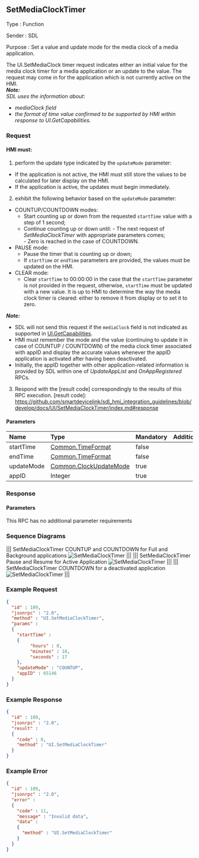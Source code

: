 ## SetMediaClockTimer

Type
: Function

Sender
: SDL

Purpose
: Set a value and update mode for the media clock of a media application.

The UI.SetMediaClock timer request indicates either an initial value for the media clock timer for a media application or an update to the value. The request may come in for the application which is not currently active on the HMI.   
_**Note:**_   
_SDL uses the information about:_   
- _mediaClock field_   
- _the format of time value confirmed to be supported by HMI within response to UI.GetCapabilities._   

### Request   

#### HMI must:   
1) perform the update type indicated by the `updateMode` parameter:   
- If the application is not active, the HMI must still store the values to be calculated for later display on the HMI.   
- If the application is active, the updates must begin immediately.   

2) exhibit the following behavior based on the `updateMode` parameter:
  * COUNTUP/COUNTDOWN modes:   
    * Start counting up or down from the requested `startTime` value with a step of 1 second;
    * Continue counting up or down until:
           - The next request of _SetMediaClockTimer_ with appropriate parameters comes;   
           - Zero is reached in the case of COUNTDOWN.   
  * PAUSE mode:   
    * Pause the timer that is counting up or down;   
    * If `startTime` or `endTime` parameters are provided, the values must be updated on the HMI.   
  * CLEAR mode:    
    * Clear `startTime` to 00:00:00 in the case that the `startTime` parameter is not provided in the request, otherwise, `startTime` must be updated with a new value. It is up to HMI to determine the way the media clock timer is cleared: either to remove it from display or to set it to zero.   
    
_**Note:**_   
- SDL will not send this request if the `mediaClock` field is not indicated as supported in [UI.GetCapabilities](../getcapabilities).   
- HMI must remember the mode and the value (continuing to update it in case of COUNTUP / COUNTDOWN) of the media clock timer associated with appID and display the accurate values whenever the appID application is activated after having been deactivated.   
- Initially, the appID together with other application-related information is provided by SDL within one of _UpdateAppList_ and _OnAppRegistered_ RPCs.   

3) Respond with the [result code] correspondingly to the results of this RPC execution.
[result code]: https://github.com/smartdevicelink/sdl_hmi_integration_guidelines/blob/develop/docs/UI/SetMediaClockTimer/index.md#response

#### Parameters

|Name|Type|Mandatory|Additional|
|:---|:---|:--------|:---------|
|startTime|[Common.TimeFormat](../../common/structs/#timeformat)|false||
|endTime|[Common.TimeFormat](../../common/structs/#timeformat)|false||
|updateMode|[Common.ClockUpdateMode](../../common/enums/#clockupdatemode)|true||
|appID|Integer|true||

### Response

#### Parameters

This RPC has no additional parameter requirements

### Sequence Diagrams
|||
SetMediaClockTimer COUNTUP and COUNTDOWN for Full and Background applications
![SetMediaClockTimer](./assets/SetMediaClockTimerUpDownFullBackground.png)
|||
|||
SetMediaClockTimer Pause and Resume for Active Application
![SetMediaClockTimer](./assets/SetMediaClockTimerPauseResumeActive.png)
|||
|||
SetMediaClockTimer COUNTDOWN for a deactivated application
![SetMediaClockTimer](./assets/SetMediaClockTimerDownDeactivate.png)
|||

### Example Request

```json
{
  "id" : 109,
  "jsonrpc" : "2.0",
  "method" : "UI.SetMediaClockTimer",
  "params" :
  {
    "startTime" :
    {
         "hours" : 0,
         "minutes" : 18,
         "seconds" : 17
    },
    "updateMode" : "COUNTUP",
    "appID" : 65146
  }
}
```
### Example Response

```json
{
  "id" : 109,
  "jsonrpc" : "2.0",
  "result" :
  {
    "code" : 0,
    "method" : "UI.SetMediaClockTimer"
  }
}
```

### Example Error

```json
{
  "id" : 109,
  "jsonrpc" : "2.0",
  "error" :
  {
    "code" : 11,
    "message" : "Invalid data",
    "data" :
    {
      "method" : "UI.SetMediaClockTimer"
    }
  }
}
```
